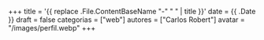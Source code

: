 +++
title = '{{ replace .File.ContentBaseName "-" " " | title }}'
date = {{ .Date }}
draft = false
categorias = ["web"]
autores = ["Carlos Robert"]
avatar = "/images/perfil.webp"
+++

